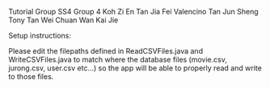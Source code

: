 Tutorial Group SS4
Group 4
Koh Zi En
Tan Jia Fei Valencino
Tan Jun Sheng Tony
Tan Wei Chuan
Wan Kai Jie

Setup instructions:

Please edit the filepaths defined in ReadCSVFiles.java and WriteCSVFiles.java to match where the database files (movie.csv, jurong.csv, user.csv etc...)
so the app will be able to properly read and write to those files.

